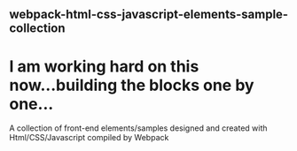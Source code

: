 ## webpack-html-css-javascript-elements-sample-collection
# I am working hard on this now...building the blocks one by one...
A collection of front-end elements/samples designed and created with Html/CSS/Javascript compiled by Webpack
